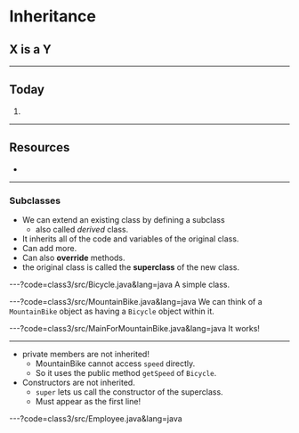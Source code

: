 # Inheritance

## X is a Y


---
## Today
1.


---
## Resources
+ 


---
### Subclasses
+ We can extend an existing class by defining a subclass
  + also called *derived* class.
+ It inherits all of the code and variables of the original class.
+ Can add more.
+ Can also **override** methods.
+ the original class is called the **superclass** of the new class.


---?code=class3/src/Bicycle.java&lang=java
A simple class.


---?code=class3/src/MountainBike.java&lang=java
We can think of a `MountainBike` object as having a 
`Bicycle` object within it. 


---?code=class3/src/MainForMountainBike.java&lang=java
It works!


---
+ private members are not inherited!
  + MountainBike cannot access `speed` directly.
  + So it uses the public method `getSpeed` of `Bicycle`.
+ Constructors are not inherited.
  + `super` lets us call the constructor of the superclass.
  + Must appear as the first line!


---?code=class3/src/Employee.java&lang=java



